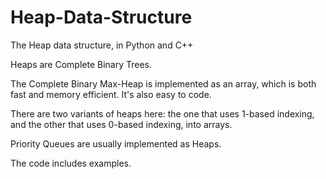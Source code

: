 # Heap-Data-Structure
The Heap data structure, in Python and C++

Heaps are Complete Binary Trees.

The Complete Binary Max-Heap is implemented as an array, which is both fast and memory efficient. It's also easy to code.

There are two variants of heaps here: the one that uses 1-based indexing, and the other that uses 0-based indexing, into arrays.

Priority Queues are usually implemented as Heaps.

The code includes examples.
